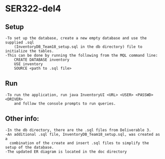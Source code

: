# SER322-del4
## Setup
	-To set up the database, create a new empty database and use the supplied .sql 
		(InventoryDB_Team18_setup.sql in the db directory) file to initialize the tables.
	-This can be done by running the following from the MQL command line:
		CREATE DATABASE inventory
		USE inventory
		SOURCE <path to .sql file>
## Run	
	-To run the application, run java InventoryUI <URL> <USER> <PASSWD> <DRIVER> 
		and follow the console prompts to run queries.

## Other info:
	-In the db directory, there are the .sql files from Deliverable 3. 
	-An additional .sql file, InventoryDB_Team18_setup.sql, was created as a 
	  combination of the create and insert .sql files to simplify the setup of the database.
	-The updated ER diagram is located in the doc directory
 
